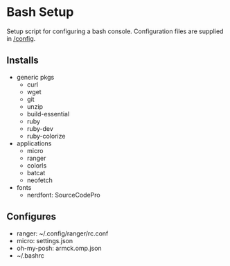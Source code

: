 # Bash Setup
Setup script for configuring a bash console. Configuration files are supplied in [/config](./config).

## Installs
- generic pkgs
  - curl
  - wget
  - git
  - unzip
  - build-essential
  - ruby
  - ruby-dev
  - ruby-colorize
- applications
  - micro
  - ranger
  - colorls
  - batcat
  - neofetch
- fonts
  - nerdfont: SourceCodePro

## Configures
- ranger: ~/.config/ranger/rc.conf
- micro: settings.json
- oh-my-posh: armck.omp.json
- ~/.bashrc
